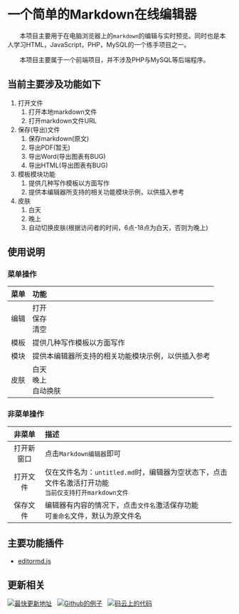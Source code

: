 # 一个简单的Markdown在线编辑器
&nbsp;&nbsp;&nbsp;&nbsp;&nbsp;&nbsp;&nbsp;本项目主要用于在电脑浏览器上的`markdown`的编辑与实时预览。同时也是本人学习HTML，JavaScript，PHP，MySQL的一个练手项目之一。

&nbsp;&nbsp;&nbsp;&nbsp;&nbsp;&nbsp;&nbsp;本项目主要属于一个前端项目，并不涉及PHP与MySQL等后端程序。

## 当前主要涉及功能如下
1. 打开文件
	1. 打开本地markdown文件
	1. 打开markdown文件URL
1. 保存(导出)文件
	1. 保存markdown(原文)
	1. 导出PDF(暂无)
	1. 导出Word(导出图表有BUG)
	1. 导出HTML(导出图表有BUG)
1. 模板模块功能
	1. 提供几种写作模板以方面写作
	1. 提供本编辑器所支持的相关功能模块示例，以供插入参考
1. 皮肤
	1. 白天
	1. 晚上
	1. 自动切换皮肤(根据访问者的时间，6点-18点为白天，否则为晚上)

## 使用说明
### 菜单操作
|菜单|功能|
|:-:|:-|
|编辑|打开<br>保存<br>清空|
|模板|提供几种写作模板以方面写作|
|模块|提供本编辑器所支持的相关功能模块示例，以供插入参考|
|皮肤|白天<br>晚上<br>自动换肤|

### 非菜单操作
|非菜单|描述|
|:-:|:-|
|打开新窗口|点击`Markdown编辑器`即可|
|打开文件|仅在文件名为：`untitled.md`时，编辑器为空状态下，点击文件名激活打开功能<br>`当前仅支持打开markdown文件`|
|保存文件|编辑器有内容的情况下，点击`文件名`激活保存功能<br>可`重命名`文件，默认为原文件名|

## 主要功能插件
- [editormd.js](https://github.com/pandao/editor.md)

## 更新相关
[![最快更新地址](https://dn-coding-net-production-static.qbox.me/platform/favicon.ico "最快更新地址")](https://code.thuan.top "最快更新地址")&nbsp;&nbsp;&nbsp;[![Github的例子](https://assets-cdn.github.com/favicon.ico "Github的例子")](https://demo.thuan.top "Github的例子")&nbsp;&nbsp;&nbsp;[![码云上的代码](https://gitee.com/ThuanGYQ/Editor/widgets/widget_6.svg "码云上的代码")](https://gitee.com/ThuanGYQ/Editor "码云上的代码")&nbsp;&nbsp;&nbsp;

